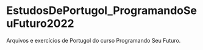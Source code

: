 # EstudosDePortugol_ProgramandoSeuFuturo2022
Arquivos e exercícios de Portugol do curso Programando Seu Futuro.
